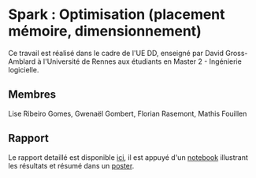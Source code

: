 # Spark : Optimisation (placement mémoire, dimensionnement)
Ce travail est réalisé dans le cadre de l'UE DD, enseigné par David Gross-Amblard à l'Université de Rennes aux étudiants en Master 2 - Ingénierie logicielle.

## Membres
Lise Ribeiro Gomes, Gwenaël Gombert, Florian Rasemont, Mathis Fouillen

## Rapport
Le rapport detaillé est disponible [ici](report.md), il est appuyé d'un [notebook](notebook/notebook.ipynb) illustrant les résultats et résumé dans
un [poster](SparkOptimization_Poster.pdf).